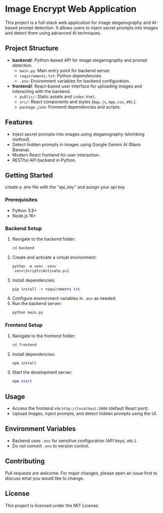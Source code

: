 # Image Encrypt Web Application

This project is a full-stack web application for image steganography and AI-based prompt detection. It allows users to inject secret prompts into images and detect them using advanced AI techniques.

## Project Structure

- **backend/**: Python-based API for image steganography and prompt detection.
  - `main.py`: Main entry point for backend server.
  - `requirements.txt`: Python dependencies.
  - `.env`: Environment variables for backend configuration.
- **frontend/**: React-based user interface for uploading images and interacting with the backend.
  - `public/`: Static assets and `index.html`.
  - `src/`: React components and styles (`App.js`, `App.css`, etc.).
  - `package.json`: Frontend dependencies and scripts.

## Features

- Inject secret prompts into images using steganography (shrinking method).
- Detect hidden prompts in images using Google Gemini AI (Nano Banana).
- Modern React frontend for user interaction.
- RESTful API backend in Python.

## Getting Started
create a .env file with the "api_key" and assign your api key
### Prerequisites
- Python 3.8+
- Node.js 16+

### Backend Setup
1. Navigate to the backend folder:
   ```powershell
   cd backend
   ```
2. Create and activate a virtual environment:
   ```powershell
   python -m venv .venv
   .venv\Scripts\Activate.ps1
   ```
3. Install dependencies:
   ```powershell
   pip install -r requirements.txt
   ```
4. Configure environment variables in `.env` as needed.
5. Run the backend server:
   ```powershell
   python main.py
   ```

### Frontend Setup
1. Navigate to the frontend folder:
   ```powershell
   cd frontend
   ```
2. Install dependencies:
   ```powershell
   npm install
   ```
3. Start the development server:
   ```powershell
   npm start
   ```

## Usage
- Access the frontend via `http://localhost:3000` (default React port).
- Upload images, inject prompts, and detect hidden prompts using the UI.

## Environment Variables
- Backend uses `.env` for sensitive configuration (API keys, etc.).
- Do not commit `.env` to version control.

## Contributing
Pull requests are welcome. For major changes, please open an issue first to discuss what you would like to change.

## License
This project is licensed under the MIT License.
